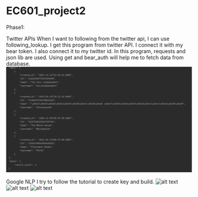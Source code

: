 # EC601_project2

Phase1:

Twitter APIs
When I want to following from the twitter api, I can use following_lookup. I get this program from twitter API. I connect it with my bear token. I also connect it to my twitter id. 
In this program, requests and json lib are used. Using get and bear_auth will help me to fetch data from database.
![alt text](https://github.com/xu842251462/EC601_project2/blob/master/img.png)

Google NLP
I try to follow the tutorial to create key and build. 
![alt text](https://github.com/xu842251462/EC601_project2/blob/master/img1.png)
![alt text](https://github.com/xu842251462/EC601_project2/blob/master/img2.png)
![alt text](https://github.com/xu842251462/EC601_project2/blob/master/img3.png)

